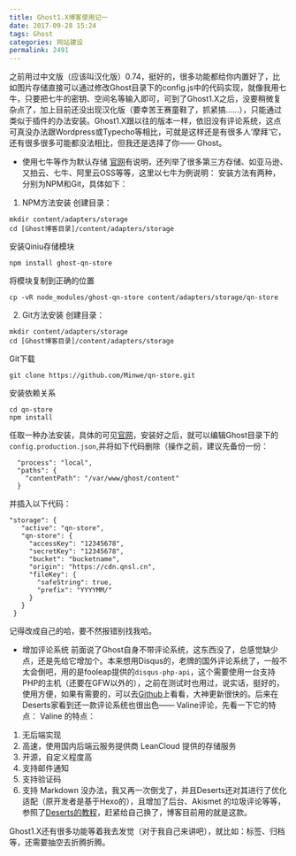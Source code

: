 ```yaml
---
title: Ghost1.X博客使用记一
date: 2017-09-28 15:24
tags: Ghost
categories: 网站建设
permalink: 2491
---
```


之前用过中文版（应该叫汉化版）0.74，挺好的，很多功能都给你内置好了，比如图片存储直接可以通过修改Ghost目录下的config.js中的代码实现，就像我用七牛，只要把七牛的密钥、空间名等输入即可，可到了Ghost1.X之后，没要稍微复杂点了，加上目前还没出现汉化版（要幸苦王赛童鞋了，抓紧搞……），只能通过类似于插件的办法安装。Ghost1.X跟以往的版本一样，依旧没有评论系统，这点可真没办法跟Wordpress或Typecho等相比，可就是这样还是有很多人‘摩拜’它，还有很多很多可能都没法相比，但我还是选择了你—— Ghost。

<!--more-->

 - 使用七牛等作为默认存储
 [官网](https://docs.ghost.org/docs/using-a-custom-storage-module)有说明，还列举了很多第三方存储、如亚马逊、又拍云、七牛、阿里云OSS等等，这里以七牛为例说明：
 安装方法有两种，分别为NPM和Git，具体如下：
1.  NPM方法安装
创建目录：
```
mkdir content/adapters/storage
cd [Ghost博客目录]/content/adapters/storage
```
安装Qiniu存储模块
```
npm install ghost-qn-store
```
将模块复制到正确的位置
```
cp -vR node_modules/ghost-qn-store content/adapters/storage/qn-store
```
2.  Git方法安装
创建目录：
```
mkdir content/adapters/storage
cd [Ghost博客目录]/content/adapters/storage
```
Git下载
```
git clone https://github.com/Minwe/qn-store.git
```
安装依赖关系
```
cd qn-store
npm install
```
任取一种办法安装，具体的可见[官网](https://github.com/Minwe/qn-store)，安装好之后，就可以编辑Ghost目录下的` config.production.json `,并将如下代码删除（操作之前，建议先备份一份：
```
  "process": "local",
  "paths": {
    "contentPath": "/var/www/ghost/content"
  }
 ```
 并插入以下代码：
 ```
 "storage": {
    "active": "qn-store",
    "qn-store": {
      "accessKey": "12345678",
      "secretKey": "12345678",
      "bucket": "bucketname",
      "origin": "https://cdn.qnsl.cn",
      "fileKey": {
        "safeString": true,
        "prefix": "YYYYMM/"
      }
    }
  }
 ```
 记得改成自己的哈，要不然报错别找我哈。
 
 - 增加评论系统
 前面说了Ghost自身不带评论系统，这东西没了，总感觉缺少点，还是先给它增加个。本来想用Disqus的，老牌的国外评论系统了，一般不太会倒吧，用的是fooleap提供的` disqus-php-api `，这个需要使用一台支持PHP的主机（还要在GFW以外的），之前在测试时也用过，说实话，挺好的，使用方便，如果有需要的，可以去[Github](https://github.com/fooleap/disqus-php-api)上看看，大神更新很快的。后来在Deserts家看到还一款评论系统也很出色—— Valine评论，先看一下它的特点：
  Valine 的特点：
1. 无后端实现
2. 高速，使用国内后端云服务提供商 LeanCloud 提供的存储服务
3. 开源，自定义程度高
4. 支持邮件通知
5. 支持验证码
6. 支持 Markdown
没办法，我又再一次倒戈了，并且Deserts还对其进行了优化适配（原开发者是基于Hexo的），且增加了后台、Akismet 的垃圾评论等等，参照了[Deserts的教程](https://panjunwen.com/diy-a-comment-system/)，赶紧给自己换了，博客目前用的就是这款。

Ghost1.X还有很多功能等着我去发觉（对于我自己来讲吧），就比如：标签、归档等，还需要抽空去折腾折腾。
